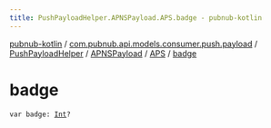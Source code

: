 ```yaml
---
title: PushPayloadHelper.APNSPayload.APS.badge - pubnub-kotlin
---
```


[pubnub-kotlin](../../../../index.html) / [com.pubnub.api.models.consumer.push.payload](../../../index.html) / [PushPayloadHelper](../../index.html) / [APNSPayload](../index.html) / [APS](index.html) / [badge](./badge.html)

# badge

`var badge: `[`Int`](https://kotlinlang.org/api/latest/jvm/stdlib/kotlin/-int/index.html)`?`